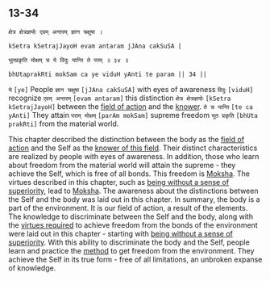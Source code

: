## 13-34


```shloka-sa
क्षेत्र क्षेत्रज्ञयोः एवम् अन्तरम् ज्ञान चक्षुषा ।
```
```shloka-sa-hk
kSetra kSetrajJayoH evam antaram jJAna cakSuSA |
```
```shloka-sa
भूतप्रकृति मोक्षम् च ये विदुः यान्ति ते परम् ॥ ३४ ॥
```
```shloka-sa-hk
bhUtaprakRti mokSam ca ye viduH yAnti te param || 34 ||
```

`ये` `[ye]` People `ज्ञान चक्षुषा` `[jJAna cakSuSA]` with eyes of awareness `विदुः` `[viduH]` recognize `एवम् अन्तरम्` `[evam antaram]` this distinction `क्षेत्र क्षेत्रज्ञयोः` `[kSetra kSetrajJayoH]` between the [field of action](field_and_knower_of_field) and the [knower](field_and_knower_of_field). `ते च यान्ति` `[te ca yAnti]` They attain `पराम् मोक्षम्` `[parAm mokSam]` supreme freedom `भूत प्रकृति` `[bhUta prakRti]` from the material world.

This chapter described the distinction between the body as the [field of action](field_and_knower_of_field) and the Self as the [knower of this field](field_and_knower_of_field). Their distinct characteristics are realized by people with eyes of awareness. 
In addition, those who learn about freedom from the material world will attain the supreme - they achieve the Self, which is free of all bonds. This freedom is [Moksha](Moksha). 
The virtues described in this chapter, such as [being without a sense of superiority](virtues_amanitvam), lead to [Moksha](Moksha). 
The awareness about the distinctions between the Self and the body was laid out in this chapter. 
In summary, the body is a part of the environment. It is our field of action, a result of the elements. 
The knowledge to discriminate between the Self and the body, along with the [virtues required](virtues_amanitvam) to achieve freedom from the bonds of the environment were laid out in this chapter - starting with [being without a sense of superiority](virtues_amanitvam).
With this ability to discriminate the body and the Self, people learn and practice the [method](virtues_amanitvam) to get freedom from the environment. They achieve the Self in its true form - free of all limitations, an unbroken expanse of knowledge.


